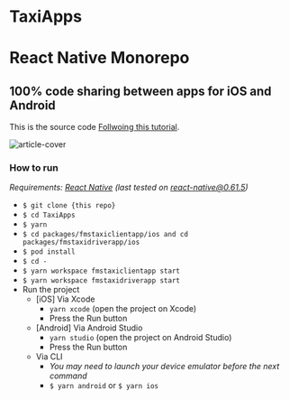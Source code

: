 # TaxiApps
 
# React Native Monorepo
## 100% code sharing between apps for iOS and Android

This is the source code [Follwoing this tutorial](https://dev.to/brunolemos/tutorial-100-code-sharing-between-ios-android--web-using-react-native-web-andmonorepo-4pej).

![article-cover](https://user-images.githubusercontent.com/619186/64933790-1fc27680-d81d-11e9-8077-64a1066b7c17.png)


### How to run

_Requirements: [React Native](https://facebook.github.io/react-native/docs/getting-started.html#native) (last tested on react-native@0.61.5)_

  - `$ git clone {this repo}`
  - `$ cd TaxiApps`
  - `$ yarn`
  - `$ cd packages/fmstaxiclientapp/ios and cd packages/fmstaxidriverapp/ios` 
  - `$ pod install`
  - `$ cd -`
  - `$ yarn workspace fmstaxiclientapp start`
  - `$ yarn workspace fmstaxidriverapp start`
  - Run the project
    - [iOS] Via Xcode
      - `yarn xcode` (open the project on Xcode)
      - Press the Run button
    - [Android] Via Android Studio
      - `yarn studio` (open the project on Android Studio)
      - Press the Run button
    - Via CLI
      - _You may need to launch your device emulator before the next command_
      - `$ yarn android` or  `$ yarn ios`
